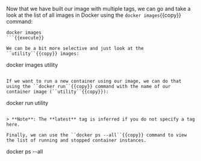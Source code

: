 Now that we have built our image with multiple tags, we can go and take a look at the list of all images in Docker using the ``docker images``{{copy}} command:

```
docker images
```{{execute}}

We can be a bit more selective and just look at the ``utility``{{copy}} images:

```
docker images utility
```{{execute}}

If we want to run a new container using our image, we can do that using the ``docker run``{{copy}} command with the name of our container image (``utility``{{copy}}):

```
docker run utility
```{{execute}}

> **Note**: The **latest** tag is inferred if you do not specify a tag here.

Finally, we can use the ``docker ps --all``{{copy}} command to view the list of running and stopped container instances.

```
docker ps --all
```{{execute}}